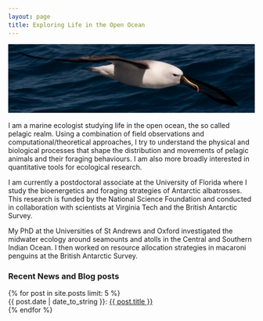 ```yaml
---
layout: page
title: Exploring Life in the Open Ocean 
---
```


<img class="img-wide" src="/public/images/IYNA_JC66_3257_wide.jpg"><br>

I am a marine ecologist studying life in the open ocean, the so called pelagic realm. Using a combination of field observations and computational/theoretical approaches, I try to understand the physical and biological processes that shape the distribution and movements of pelagic animals and their foraging behaviours. I am also more broadly interested in quantitative tools for ecological research.

I am currently a postdoctoral associate at the University of Florida where I study the bioenergetics and foraging strategies of Antarctic albatrosses. This research is funded by the National Science Foundation and conducted in collaboration with scientists at Virginia Tech and the British Antarctic Survey. 

My PhD at the Universities of St Andrews and Oxford investigated the midwater ecology around seamounts and atolls in the Central and Southern Indian Ocean. I then worked on resource allocation strategies in macaroni penguins at the British Antarctic Survey. 




<h3> Recent News and Blog posts  </h3>

<div class="post-titles">
  {% for post in site.posts limit: 5 %}
   <div class="post-title">
   {{ post.date | date_to_string }}:   <a href="{{ post.url }}">{{ post.title }}</a>
  </div>
  {% endfor %}
</div>

